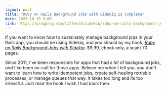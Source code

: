 ```yaml
---
layout: post
title: "Ruby on Rails Background Jobs with Sidekiq is Complete"
date: 2023-10-19 9:00
link: https://pragprog.com/titles/dcsidekiq/ruby-on-rails-background-jobs-with-sidekiq/
---
```


If you want to know how to sustainably manage background jobs in your Rails app, you should be using Sidekiq, and you should by
my book, [*Ruby on Rails Background Jobs with Sidekiq*][link]. $9.99, ebook only, a scant 70 pages.

Since 2011, I've been responsible for apps that had a *lot* of
background jobs, *and* I've been on-call for those apps.  Believe me when I tell you, you don't want to learn how to write
idempotent jobs, create self-healing retriable processes, or manage queues that way. It takes too long and its too stressful. Just read the book I wish I had back then.


[link]: https://pragprog.com/titles/dcsidekiq/ruby-on-rails-background-jobs-with-sidekiq/
